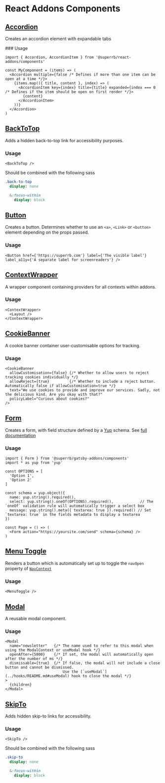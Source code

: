 # React Addons Components

## [Accordion](./accordion.tsx)

Creates an accordion element with expandable tabs

### Usage

```tsx
import { Accordion, AccordionItem } from '@superrb/react-addons/components'

const MyComponent = (items) => (
  <Accordion multiple={false /* Defines if more than one item can be open at a time */}>
    {items.map(({ title, content }, index) => (
      <AccordionItem key={index} title={title} expanded={index === 0 /* Defines if the item should be open on first render */}>
        {content}
      </AccordionItem>
    ))}
  </Accordion>
)
```

## [BackToTop](./back-to-top.tsx)

Adds a hidden back-to-top link for accessibility purposes.

### Usage

```tsx
<BackToTop />
```

Should be combined with the following sass

```sass
.back-to-top
  display: none

  &:focus-within
    display: block
```

## [Button](./button.tsx)

Creates a button. Determines whether to use an `<a>`, `<Link>` or `<button>` element depending on the props passed.

### Usage

```tsx
<Button href={'https://superrb.com'} label={'The visible label'} label_a11y={'A separate label for screenreaders'} />
```

## [ContextWrapper](./context-wrapper.tsx)

A wrapper component containing providers for all contexts within addons.

### Usage

```tsx
<ContextWrapper>
  <Layout />
</ContextWrapper>
```

## [CookieBanner](./cookie-banner.tsx)

A cookie banner container user-customisable options for tracking.

### Usage

```tsx
<CookieBanner
  allowCustomisation={false} {/* Whether to allow users to reject tracking cookies individually */}
  allowReject={true}         {/* Whether to include a reject button. Automatically false if allowCustomisation=true */}
  text="We use cookies to provide and improve our services. Sadly, not the delicious kind. Are you okay with that?"
  policyLabel="Curious about cookies?"
/>
```

## [Form](./form.tsx)

Creates a form, with field structure defined by a [Yup](https://npmjs.com/package/yup) schema. See [full documentation](./form/README.md)

### Usage

```tsx
import { Form } from '@superrb/gatsby-addons/components'
import * as yup from 'yup'

const OPTIONS = [
  'Option 1',
  'Option 2'
]

const schema = yup.object({
  name: yup.string().required(),
  select: yup.string().oneOf(OPTIONS).required(),            // The `oneOf` validation rule will automatically trigger a select box
  message: yup.string().meta({ textarea: true }).required() // Set `textarea: true` in the fields metadata to display a textarea
})

const Page = () => (
  <Form action="https://yoursite.com/send" schema={schema} />
)
```

## [Menu Toggle](./menu-toggle.tsx)

Renders a button which is automatically set up to toggle the `navOpen` property of [`NavContext`](../context/README.md#nav)

### Usage

```tsx
<MenuToggle />
```

## [Modal](./modal.tsx)

A reusable modal component.

### Usage

```tsx
<Modal
  name="newsletter"   {/* The name used to refer to this modal when using the ModalContext or useModal hook */}
  openAfter={5000}    {/* If set, the modal will automatically open after the number of ms */}
  dismissable={true}  {/* If false, the modal will not include a close button and cannot be dismissed.
                          Use the [`useModal`](../hooks/README.md#useModal) hook to close the modal */}
>
  {children}
</Modal>
```

## [SkipTo](./skip-to.tsx)

Adds hidden skip-to links for accessibility.

### Usage

```tsx
<SkipTo />
```

Should be combined with the following sass

```sass
.skip-to
  display: none

  &:focus-within
    display: block
```
